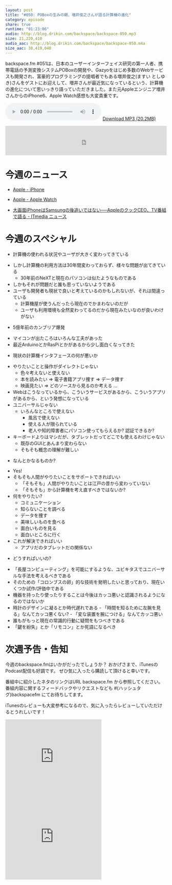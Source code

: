 ```yaml
---
layout: post
title: "#050: POBoxの生みの親、増井俊之さんが語る計算機の進化"
category: episode
share: true
runtime: "01:23:06"
audio: http://blog.drikin.com/backspace/backspace-050.mp3
size: 21,220,410
audio_aac: http://blog.drikin.com/backspace/backspace-050.m4a
size_aac: 38,419,040
---
```


backspace.fm #051は、日本のユーザーインターフェイス研究の第一人者、携帯電話の予測変換システムPOBoxの開発や、Gazyoをはじめ多数のWebサービスも開発され、富豪的プログラミングの提唱者でもある増井俊之(ますい としゆき)さんをゲストにお迎えして、増井さんが最近気になっているという、計算機の進化について思いっきり語っていただきました。また元Appleエンジニア増井さんからのiPhone6、Apple Watch感想も大変貴重です。

<audio src="http://blog.drikin.com/backspace/backspace-050.mp3" controls preload></audio>
[Download MP3 (20.2MB)](http://blog.drikin.com/backspace/backspace-050.mp3)

<iframe src="http://backspace.fm/subscribes.html" width="100%" height="92" scrolling="no" frameborder="0"></iframe>

# 今週のニュース

- [Apple - iPhone](http://www.apple.com/jp/iphone/)

- [Apple - Apple Watch](http://www.apple.com/jp/watch/)

- [大画面iPhoneはSamsungの後追いではない──AppleのクックCEO、TV番組で語る - ITmedia ニュース](http://www.itmedia.co.jp/news/articles/1409/14/news006.html)

# 今週のスペシャル

* 計算機の使われる状況やユーザが大きく変わってきている
 - しかし計算機の利用方法は30年間変わっておらず、様々な問題が出てきている
   - 30年前のNeXTと現在のパソコンは似たようなものである
 - しかもそれが問題だと誰も思っていないようである
 - ユーザも開発者も現状で良いと考えているのかもしれないが、それは間違っている
   - 計算機屋が使うんだったら現在のでかまわないのだが
    - ユーザも利用環境も全然変わってるのだから現在みたいなのが良いわけがない

* 5億年前のカンブリア爆発
 - マイコンが出たころはいろんな工夫があった
 - 最近ArduinoとかRasPiとかがあるから少し面白くなってきた

* 現状の計算機インタフェースの何が悪いか
 - やりたいことと操作がダイレクトじゃない
   - 色々考えないと使えない
    - 本を読みたい ⇒ 電子書籍アプリ捜す ⇒ データ捜す
    - 映画見たい ⇒ どのソースから見るのか考える ...
  - Webはこうなっているから、こういうサービスがあるから、こういうアプリがあるから、という発想になっている
 - ユニバーサルじゃない
   - いろんなところで使えない
     - 風呂で使えない
     - 使える人が限られている
     - 老人や知的障害者にパソコン使ってもらえるか? 認証できるか?
 - キーボードよりはマシだが、タブレットだってどこでも使えるわけじゃない
   - 既存のGUIとあんまり変わらない
   - そもそも概念の理解が難しい

* なんとかなるものか?
 - Yes!
 - そもそも人間がやりたいことをサポートできればいい
    - 「そもそも」人間がやりたいことは江戸の昔から変わっていない
    - 「そもそも」から計算機を考え直すべきではないか?
 - 何をやりたい?
    - コミュニケーション
    - 知らないことを調べる
    - データを捜す
    - 美味しいものを食べる
    - 面白いものを見る
    - 面白いところに行く
 - これが解決できればいい
   - アプリだのタブレットだの関係ない

* どうすればいいの?
 - 「長屋コンピューティング」を可能にするような、ユビキタスでユニバーサルな手法を考えるべきである
 - そのための「コロンブスの卵」的な技術を発明したいと思っており、現在いくつか試作/評価中である
 -  機器を持ったり使ったりすることは今後はカッコ悪いと認識されるようになるのではないか
   - 時計のデザインに凝るとか時代遅れである
    - 「時間を知るために左腕を見る」なんてカッコ悪くない?
    - 「変な装置を腕につける」なんてカッコ悪い
 - 誰もがもっと現在の常識的行動に疑問をもつべきである
 - 「鍵を紛失」とか「リモコン」とか死語になるべき


# 次週予告・告知

今週のbackspace.fmはいかがだったでしょうか？
おかげさまで、iTunesのPodcast配信も好調です。
ぜひ気に入ったら購読して頂けると幸いです。

番組中に紹介したネタのリンクはURL backspace.fm から参照してください。
番組内容に関するフィードバックやリクエストなども #(ハッシュタグ)backspacefm にてお待ちしてます。

iTunesのレビューも大変参考になるので、気に入ったらレビューしていただけるとうれしいです！

<iframe src="http://rcm-fe.amazon-adsystem.com/e/cm?t=driftking-22&o=9&p=12&l=bn1&mode=videogames-jp&browse=637394&fc1=000000&lt1=_blank&lc1=3366FF&bg1=FFFFFF&f=ifr" marginwidth="0" marginheight="0" width="300" height="250" border="0" frameborder="0" style="border:none;" scrolling="no"></iframe>
<iframe src="http://rcm-fe.amazon-adsystem.com/e/cm?t=driftking-22&o=9&p=12&l=bn1&mode=computers-jp&browse=2127209051&fc1=000000&lt1=_blank&lc1=3366FF&bg1=FFFFFF&f=ifr" marginwidth="0" marginheight="0" width="300" height="250" border="0" frameborder="0" style="border:none;" scrolling="no"></iframe>


